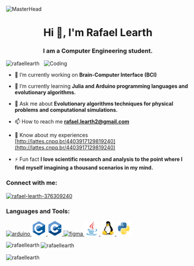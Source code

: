 ![MasterHead]([https://i.pinimg.com/originals/d4/81/f3/d481f3c72e283309071f79e01b05c06d.gif](https://user-images.githubusercontent.com/74038190/241765440-80728820-e06b-4f96-9c9e-9df46f0cc0a5.gif))
<h1 align="center">Hi 👋, I'm Rafael Learth</h1>
<h3 align="center">I am a Computer Engineering student.</h3>

<img align="right" alt="Coding" width="400" src=https://miro.medium.com/v2/resize:fit:1000/1*63sGPbvLLpvlD16hG1bvmA.gif>

<p align="left"> <img src="https://komarev.com/ghpvc/?username=rafaellearth&label=Profile%20views&color=0e75b6&style=flat" alt="rafaellearth" /> </p>

- 🔭 I’m currently working on **Brain-Computer Interface (BCI)**

- 🌱 I’m currently learning **Julia and Arduino programming languages and evolutionary algorithms.**

- 💬 Ask me about **Evolutionary algorithms techniques for physical problems and computational simulations.**

- 📫 How to reach me **rafael.learth2@gmail.com**

- 📄 Know about my experiences [http://lattes.cnpq.br/4403917129819240](http://lattes.cnpq.br/4403917129819240)

- ⚡ Fun fact **I love scientific research and analysis to the point where I find myself imagining a thousand scenarios in my mind.**

<h3 align="left">Connect with me:</h3>
<p align="left">
<a href="https://linkedin.com/in/rafael-learth-376309240" target="blank"><img align="center" src="https://raw.githubusercontent.com/rahuldkjain/github-profile-readme-generator/master/src/images/icons/Social/linked-in-alt.svg" alt="rafael-learth-376309240" height="30" width="40" /></a>
</p>

<h3 align="left">Languages and Tools:</h3>
<p align="left"> <a href="https://www.arduino.cc/" target="_blank" rel="noreferrer"> <img src="https://cdn.worldvectorlogo.com/logos/arduino-1.svg" alt="arduino" width="40" height="40"/> </a> <a href="https://www.cprogramming.com/" target="_blank" rel="noreferrer"> <img src="https://raw.githubusercontent.com/devicons/devicon/master/icons/c/c-original.svg" alt="c" width="40" height="40"/> </a> <a href="https://www.w3schools.com/cpp/" target="_blank" rel="noreferrer"> <img src="https://raw.githubusercontent.com/devicons/devicon/master/icons/cplusplus/cplusplus-original.svg" alt="cplusplus" width="40" height="40"/> </a> <a href="https://www.figma.com/" target="_blank" rel="noreferrer"> <img src="https://www.vectorlogo.zone/logos/figma/figma-icon.svg" alt="figma" width="40" height="40"/> </a> <a href="https://www.java.com" target="_blank" rel="noreferrer"> <img src="https://raw.githubusercontent.com/devicons/devicon/master/icons/java/java-original.svg" alt="java" width="40" height="40"/> </a> <a href="https://www.linux.org/" target="_blank" rel="noreferrer"> <img src="https://raw.githubusercontent.com/devicons/devicon/master/icons/linux/linux-original.svg" alt="linux" width="40" height="40"/> </a> <a href="https://www.python.org" target="_blank" rel="noreferrer"> <img src="https://raw.githubusercontent.com/devicons/devicon/master/icons/python/python-original.svg" alt="python" width="40" height="40"/> </a> </p>

<p><img align="left" src="https://github-readme-stats.vercel.app/api/top-langs?username=rafaellearth&show_icons=true&locale=en&layout=compact" alt="rafaellearth" /></p>

<p>&nbsp;<img align="center" src="https://github-readme-stats.vercel.app/api?username=rafaellearth&show_icons=true&locale=en" alt="rafaellearth" /></p>

<p><img align="center" src="https://github-readme-streak-stats.herokuapp.com/?user=rafaellearth&" alt="rafaellearth" /></p>
